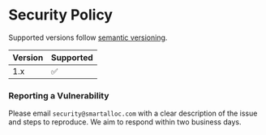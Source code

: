 # Security Policy

Supported versions follow [semantic versioning](https://semver.org/).

| Version | Supported |
| ------- | --------- |
| 1.x     | ✅ |

### Reporting a Vulnerability

Please email `security@smartalloc.com` with a clear description of the issue and steps to reproduce. We aim to respond within two business days.
